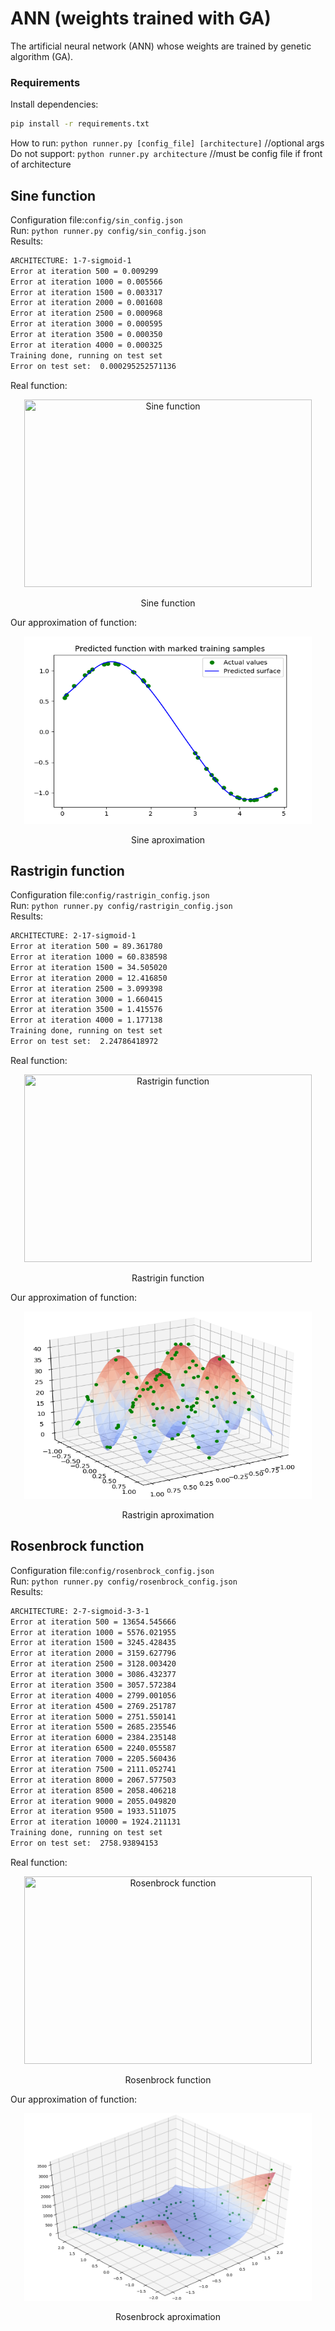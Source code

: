 # ANN (weights trained with GA)
The artificial neural network (ANN) whose weights are trained by genetic algorithm (GA).

### Requirements
Install dependencies: 
```bash
pip install -r requirements.txt
```

How to run: `python runner.py [config_file] [architecture]`  //optional args   
Do not support: `python runner.py architecture` //must be config file if front of architecture


## Sine function
Configuration file:`config/sin_config.json`  
Run: `python runner.py config/sin_config.json`  
Results:
```bash
ARCHITECTURE: 1-7-sigmoid-1
Error at iteration 500 = 0.009299
Error at iteration 1000 = 0.005566
Error at iteration 1500 = 0.003317
Error at iteration 2000 = 0.001608
Error at iteration 2500 = 0.000968
Error at iteration 3000 = 0.000595
Error at iteration 3500 = 0.000350
Error at iteration 4000 = 0.000325
Training done, running on test set
Error on test set:  0.000295252571136
```
Real function:  
<p align="center">
  <img width="460" height="300" src="https://upload.wikimedia.org/wikipedia/commons/thumb/d/d2/Sine_one_period.svg/330px-Sine_one_period.svg.png" title="Sine function">
</p>    
<p align="center">Sine function<p align="center">

Our approximation of function:   
<p align="center">
  <img width="460" height="300" src="readme_materials/sine_aprox.png" title="Sine aproximation">
</p>   
<p align="center">Sine aproximation<p align="center">


## Rastrigin function
Configuration file:`config/rastrigin_config.json`   
Run: `python runner.py config/rastrigin_config.json`  
Results:
```bash
ARCHITECTURE: 2-17-sigmoid-1
Error at iteration 500 = 89.361780
Error at iteration 1000 = 60.838598
Error at iteration 1500 = 34.505020
Error at iteration 2000 = 12.416850
Error at iteration 2500 = 3.099398
Error at iteration 3000 = 1.660415
Error at iteration 3500 = 1.415576
Error at iteration 4000 = 1.177138
Training done, running on test set
Error on test set:  2.24786418972
```
Real function:  
<p align="center">
  <img width="460" height="300" src="https://upload.wikimedia.org/wikipedia/commons/8/8b/Rastrigin_function.png" title="Rastrigin function">
</p>    
<p align="center">Rastrigin function<p align="center">

Our approximation of function:  
<p align="center">
  <img width="460" height="300" src="readme_materials/rastrigin_aprox.png" title="Rastrigin aproximation">
</p>   
<p align="center">Rastrigin aproximation<p align="center">


## Rosenbrock function
Configuration file:`config/rosenbrock_config.json`   
Run: `python runner.py config/rosenbrock_config.json`  
Results:
```bash
ARCHITECTURE: 2-7-sigmoid-3-3-1
Error at iteration 500 = 13654.545666
Error at iteration 1000 = 5576.021955
Error at iteration 1500 = 3245.428435
Error at iteration 2000 = 3159.627796
Error at iteration 2500 = 3128.003420
Error at iteration 3000 = 3086.432377
Error at iteration 3500 = 3057.572384
Error at iteration 4000 = 2799.001056
Error at iteration 4500 = 2769.251787
Error at iteration 5000 = 2751.550141
Error at iteration 5500 = 2685.235546
Error at iteration 6000 = 2384.235148
Error at iteration 6500 = 2240.055587
Error at iteration 7000 = 2205.560436
Error at iteration 7500 = 2111.052741
Error at iteration 8000 = 2067.577503
Error at iteration 8500 = 2058.406218
Error at iteration 9000 = 2055.049820
Error at iteration 9500 = 1933.511075
Error at iteration 10000 = 1924.211131
Training done, running on test set
Error on test set:  2758.93894153

```
Real function:
<p align="center">
  <img width="460" height="300" src="http://www.cs.bham.ac.uk/research/projects/ecb/data/4/rose.png" title="Rosenbrock function">
</p>    
<p align="center">Rosenbrock function<p align="center">

Our approximation of function:  
<p align="center">
  <img width="460" height="300" src="readme_materials/rosenbrock_aprox.png" title="Rosenbrock aproximation">
</p>   
<p align="center">Rosenbrock aproximation<p align="center">
